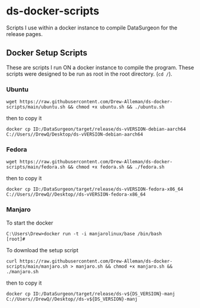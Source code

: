 # ds-docker-scripts
Scripts I use within a docker instance to compile DataSurgeon for the release pages.

## Docker Setup Scripts
These are scripts I run ON a docker instance to compile the program. These scripts were designed to be run as root in the root directory. (```cd /```).

### Ubuntu
```
wget https://raw.githubusercontent.com/Drew-Alleman/ds-docker-scripts/main/ubuntu.sh && chmod +x ubuntu.sh && ./ubuntu.sh
```
then to copy it
```
docker cp ID:/DataSurgeon/target/release/ds-vVERSION-debian-aarch64 C://Users//DrewQ/Desktop/ds-vVERSION-debian-aarch64
```
### Fedora 
```
wget https://raw.githubusercontent.com/Drew-Alleman/ds-docker-scripts/main/fedora.sh && chmod +x fedora.sh && ./fedora.sh
```
then to copy it
```
docker cp ID:/DataSurgeon/target/release/ds-vVERSION-fedora-x86_64 C://Users//DrewQ//Desktop//ds-vVERSION-fedora-x86_64
```
### Manjaro 
To start the docker
```
C:\Users\Drew>docker run -t -i manjarolinux/base /bin/bash
[root]#
```
To download the setup script
```
curl https://raw.githubusercontent.com/Drew-Alleman/ds-docker-scripts/main/manjaro.sh > manjaro.sh && chmod +x manjaro.sh && ./manjaro.sh
```
then to copy it
```
docker cp ID:/DataSurgeon/target/release/ds-v${DS_VERSION}-manj C://Users//DrewQ//Desktop//ds-v${DS_VERSION}-manj
```
